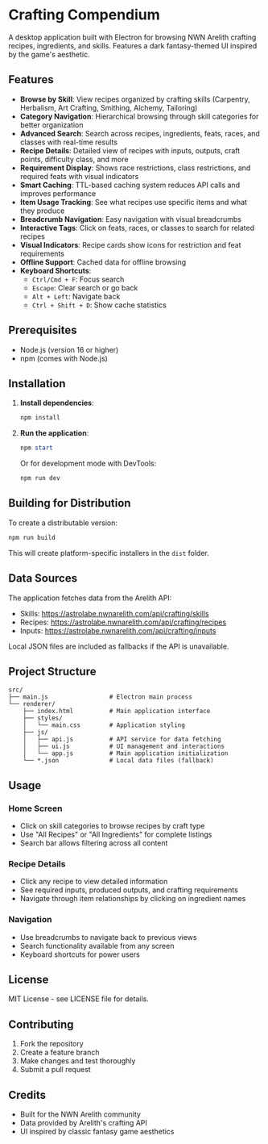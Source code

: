 # Crafting Compendium

A desktop application built with Electron for browsing NWN Arelith crafting recipes, ingredients, and skills. Features a dark fantasy-themed UI inspired by the game's aesthetic.

## Features

- **Browse by Skill**: View recipes organized by crafting skills (Carpentry, Herbalism, Art Crafting, Smithing, Alchemy, Tailoring)
- **Category Navigation**: Hierarchical browsing through skill categories for better organization
- **Advanced Search**: Search across recipes, ingredients, feats, races, and classes with real-time results
- **Recipe Details**: Detailed view of recipes with inputs, outputs, craft points, difficulty class, and more
- **Requirement Display**: Shows race restrictions, class restrictions, and required feats with visual indicators
- **Smart Caching**: TTL-based caching system reduces API calls and improves performance
- **Item Usage Tracking**: See what recipes use specific items and what they produce
- **Breadcrumb Navigation**: Easy navigation with visual breadcrumbs
- **Interactive Tags**: Click on feats, races, or classes to search for related recipes
- **Visual Indicators**: Recipe cards show icons for restriction and feat requirements
- **Offline Support**: Cached data for offline browsing
- **Keyboard Shortcuts**: 
  - `Ctrl/Cmd + F`: Focus search
  - `Escape`: Clear search or go back
  - `Alt + Left`: Navigate back
  - `Ctrl + Shift + D`: Show cache statistics

## Prerequisites

- Node.js (version 16 or higher)
- npm (comes with Node.js)

## Installation

1. **Install dependencies**:
   ```powershell
   npm install
   ```

2. **Run the application**:
   ```powershell
   npm start
   ```

   Or for development mode with DevTools:
   ```powershell
   npm run dev
   ```

## Building for Distribution

To create a distributable version:

```powershell
npm run build
```

This will create platform-specific installers in the `dist` folder.

## Data Sources

The application fetches data from the Arelith API:
- Skills: https://astrolabe.nwnarelith.com/api/crafting/skills
- Recipes: https://astrolabe.nwnarelith.com/api/crafting/recipes
- Inputs: https://astrolabe.nwnarelith.com/api/crafting/inputs

Local JSON files are included as fallbacks if the API is unavailable.

## Project Structure

```
src/
├── main.js                 # Electron main process
└── renderer/
    ├── index.html          # Main application interface
    ├── styles/
    │   └── main.css        # Application styling
    ├── js/
    │   ├── api.js          # API service for data fetching
    │   ├── ui.js           # UI management and interactions
    │   └── app.js          # Main application initialization
    └── *.json              # Local data files (fallback)
```

## Usage

### Home Screen
- Click on skill categories to browse recipes by craft type
- Use "All Recipes" or "All Ingredients" for complete listings
- Search bar allows filtering across all content

### Recipe Details
- Click any recipe to view detailed information
- See required inputs, produced outputs, and crafting requirements
- Navigate through item relationships by clicking on ingredient names

### Navigation
- Use breadcrumbs to navigate back to previous views
- Search functionality available from any screen
- Keyboard shortcuts for power users


## License

MIT License - see LICENSE file for details.

## Contributing

1. Fork the repository
2. Create a feature branch
3. Make changes and test thoroughly
4. Submit a pull request

## Credits

- Built for the NWN Arelith community
- Data provided by Arelith's crafting API
- UI inspired by classic fantasy game aesthetics
